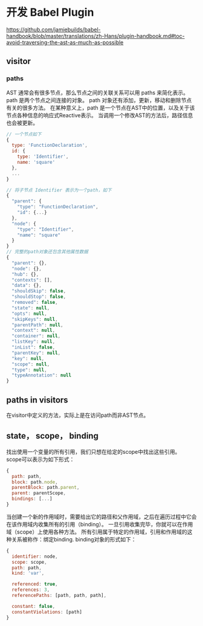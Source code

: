 # 开发 Babel Plugin
https://github.com/jamiebuilds/babel-handbook/blob/master/translations/zh-Hans/plugin-handbook.md#toc-avoid-traversing-the-ast-as-much-as-possible

## visitor
### paths
AST 通常会有很多节点，那么节点之间的关联关系可以用 paths 来简化表示。
path 是两个节点之间连接的对象。 path 对象还有添加，更新，移动和删除节点有关的很多方法。
在某种意义上，path 是一个节点在AST中的位置，以及关于该节点各种信息的响应式Reactive表示。
当调用一个修改AST的方法后，路径信息也会被更新。
```js
// 一个节点如下
{
  type: 'FunctionDeclaration',
  id: {
    type: 'Identifier',
    name: 'square'
  },
  ...
}

// 将子节点 Identifier 表示为一个path，如下
{
  "parent": {
    "type": "FunctionDeclaration",
    "id": {...}
  },
  "node": {
    "type": "Identifier",
    "name": "square"
  }
}
// 完整的path对象还包含其他属性数据
{
  "parent": {},
  "node": {},
  "hub": {},
  "contexts": [],
  "data": {},
  "shouldSkip": false,
  "shouldStop": false,
  "removed": false,
  "state": null,
  "opts": null,
  "skipKeys": null,
  "parentPath": null,
  "context": null,
  "container": null,
  "listKey": null,
  "inList": false,
  "parentKey": null,
  "key": null,
  "scope": null,
  "type": null,
  "typeAnnotation": null
}

```

## paths in visitors
在visitor中定义的方法，实际上是在访问path而非AST节点。

## state， scope， binding
找出使用一个变量的所有引用，我们只想在给定的scope中找出这些引用。  
scope可以表示为如下形式：
```js
{
  path: path,
  block: path.node,
  parentBlock: path.parent,
  parent: parentScope,
  bindings: [...]
}
```
当创建一个新的作用域时，需要给出它的路径和父作用域，之后在遍历过程中它会在该作用域内收集所有的引用（binding）。
一旦引用收集完毕，你就可以在作用域（scope）上使用各种方法。
所有引用属于特定的作用域，引用和作用域的这种关系被称作：绑定binding.
binding对象的形式如下：
```js
{
  identifier: node,
  scope: scope,
  path: path,
  kind: 'var',

  referenced: true,
  references: 3,
  referencePaths: [path, path, path],

  constant: false,
  constantViolations: [path]
}
```
